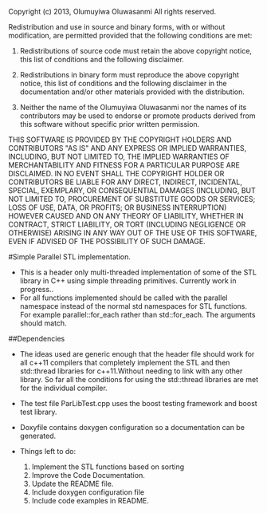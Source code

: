 
 Copyright (c) 2013, Olumuyiwa Oluwasanmi
 All rights reserved.

 Redistribution and use in source and binary forms, with or without modification, are permitted provided that the following conditions are met:

 1. Redistributions of source code must retain the above copyright notice, this list of conditions and the following disclaimer.

 2. Redistributions in binary form must reproduce the above copyright notice, this list of conditions and the following disclaimer in the documentation and/or other materials provided with the distribution.

 3. Neither the name of the Olumuyiwa Oluwasanmi nor the names of its contributors may be used to endorse or promote products derived from this software without specific prior written permission.

 THIS SOFTWARE IS PROVIDED BY THE COPYRIGHT HOLDERS AND CONTRIBUTORS "AS IS" AND ANY EXPRESS OR IMPLIED WARRANTIES, INCLUDING, BUT NOT LIMITED TO, THE IMPLIED WARRANTIES OF MERCHANTABILITY AND
 FITNESS FOR A PARTICULAR PURPOSE ARE DISCLAIMED. IN NO EVENT SHALL THE COPYRIGHT HOLDER OR CONTRIBUTORS BE LIABLE FOR ANY DIRECT, INDIRECT, INCIDENTAL, SPECIAL, EXEMPLARY, OR CONSEQUENTIAL
 DAMAGES (INCLUDING, BUT NOT LIMITED TO, PROCUREMENT OF SUBSTITUTE GOODS OR SERVICES; LOSS OF USE, DATA, OR PROFITS; OR BUSINESS INTERRUPTION) HOWEVER CAUSED AND ON
 ANY THEORY OF LIABILITY, WHETHER IN CONTRACT, STRICT LIABILITY, OR TORT (INCLUDING NEGLIGENCE OR OTHERWISE) ARISING IN ANY WAY OUT OF THE USE OF THIS SOFTWARE,
 EVEN IF ADVISED OF THE POSSIBILITY OF SUCH DAMAGE.

#Simple Parallel STL implementation.
* This is a header only multi-threaded implementation of some of the STL library in C++ using simple threading primitives.
	Currently work in progress..
* For all functions implemented should be called with the parallel namespace instead of the normal std namespaces for STL functions.
	For example parallel::for_each rather than std::for_each. The arguments should match.

##Dependencies
* The ideas used are generic enough that the header file should work for all c++11 compilers that completely implement the STL and then std::thread libraries for
c++11.Without needing to link with any other library. So far all the conditions for using the std::thread libraries are met for the individual compiler.

* The test file ParLibTest.cpp uses the boost testing framework and boost test library. 
* Doxyfile contains doxygen configuration so a documentation can be generated.

* Things left to do:
	1. Implement the STL functions based on sorting
	2. Improve the Code Documentation.
	3. Update the README file.
	4. Include doxygen configuration file
	5. Include code examples in README.


